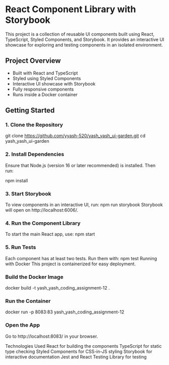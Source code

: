 # React Component Library with Storybook

This project is a collection of reusable UI components built using React, TypeScript, Styled Components, and Storybook. It provides an interactive UI showcase for exploring and testing components in an isolated environment.

## Project Overview

- Built with React and TypeScript
- Styled using Styled Components
- Interactive UI showcase with Storybook
- Fully responsive components
- Runs inside a Docker container

## Getting Started

### 1. Clone the Repository

git clone https://github.com/yyash-520/yash_yash_ui-garden.git
cd yash_yash_ui-garden
### 2. Install Dependencies
Ensure that Node.js (version 16 or later recommended) is installed. Then run:

npm install
### 3. Start Storybook
To view components in an interactive UI, run:
npm run storybook
Storybook will open on http://localhost:6006/.

### 4. Run the Component Library
To start the main React app, use:
npm start
### 5. Run Tests
Each component has at least two tests. Run them with:
npm test
Running with Docker
This project is containerized for easy deployment.

### Build the Docker Image
docker build -t yash_yash_coding_assignment-12 .
### Run the Container
docker run -p 8083:83 yash_yash_coding_assignment-12
### Open the App
Go to http://localhost:8083/ in your browser.

Technologies Used
React for building the components
TypeScript for static type checking
Styled Components for CSS-in-JS styling
Storybook for interactive documentation
Jest and React Testing Library for testing
